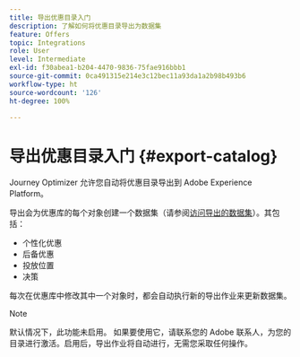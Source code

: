 ```yaml
---
title: 导出优惠目录入门
description: 了解如何将优惠目录导出为数据集
feature: Offers
topic: Integrations
role: User
level: Intermediate
exl-id: f30abea1-b204-4470-9836-75fae916bbb1
source-git-commit: 0ca491315e214e3c12bec11a93da1a2b98b493b6
workflow-type: ht
source-wordcount: '126'
ht-degree: 100%

---
```


# 导出优惠目录入门 {#export-catalog}

Journey Optimizer 允许您自动将优惠目录导出到 Adobe Experience Platform。

导出会为优惠库的每个对象创建一个数据集（请参阅[访问导出的数据集](../export-catalog/access-dataset.md)）。其包括：

* 个性化优惠
* 后备优惠
* 投放位置
* 决策

每次在优惠库中修改其中一个对象时，都会自动执行新的导出作业来更新数据集。

>[!NOTE]
>
>默认情况下，此功能未启用。 如果要使用它，请联系您的 Adobe 联系人，为您的目录进行激活。启用后，导出作业将自动进行，无需您采取任何操作。
